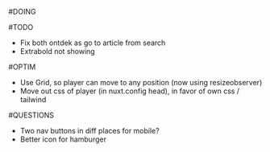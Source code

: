 #DOING

#TODO
- Fix both ontdek as go to article from search
- Extrabold not showing

#OPTIM
- Use Grid, so player can move to any position (now using resizeobserver)
- Move out css of player (in nuxt.config head), in favor of own css / tailwind

#QUESTIONS
- Two nav buttons in diff places for mobile?
- Better icon for hamburger
